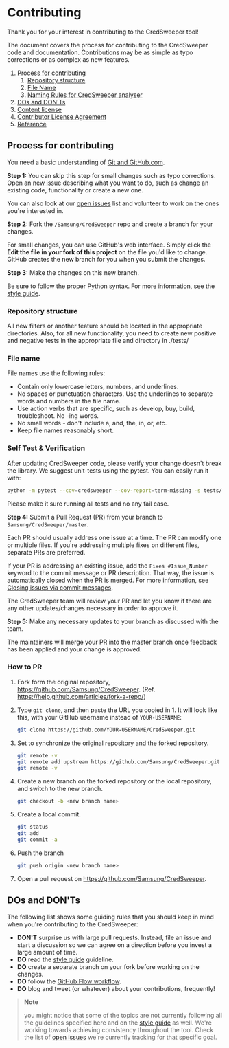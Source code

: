# Contributing

Thank you for your interest in contributing to the CredSweeper tool!

The document covers the process for contributing to the CredSweeper code and documentation. Contributions may be as simple as typo corrections or as complex as new features.

1.  [Process for contributing](#process-for-contributing)
    1. [Repository structure](#repository-structure)
    1. [File Name](#file-name)
    1. [Naming Rules for CredSweeper analyser](./styleguide/naming-rules.md)
1.  [DOs and DON'Ts](#dos-and-donts)
1.  [Content license](#content-license)
1.  [Contributor License Agreement](#contributor-license-agreement)
1.  [Reference](#reference)


## Process for contributing

You need a basic understanding of [Git and GitHub.com](https://guides.github.com/activities/hello-world/).

**Step 1:** You can skip this step for small changes such as typo corrections. Open an [new issue](https://github.com/Samsung/CredSweeper/issues/new) describing what you want to do, such as change an existing code, functionality or create a new one.

You can also look at our [open issues](https://github.com/Samsung/CredSweeper/issues) list and volunteer to work on the ones you're interested in.

**Step 2:** Fork the `/Samsung/CredSweeper` repo and create a branch for your changes.

For small changes, you can use GitHub's web interface. Simply click the **Edit the file in your fork of this project** on the file you'd like to change.
GitHub creates the new branch for you when you submit the changes.

**Step 3:** Make the changes on this new branch.

Be sure to follow the proper Python syntax. For more information, see the [style guide](./.style.yapf).

### Repository structure

All new filters or another feature should be located in the appropriate directories. Also, for all new functionality, you need to create new positive and negative tests in the appropriate file and directory in ./tests/

### File name

File names use the following rules:
- Contain only lowercase letters, numbers, and underlines.
- No spaces or punctuation characters. Use the underlines to separate words and numbers in the file name.
- Use action verbs that are specific, such as develop, buy, build, troubleshoot. No -ing words.
- No small words - don't include a, and, the, in, or, etc.
- Keep file names reasonably short.

### Self Test & Verification
   After updating CredSweeper code, please verify your change doesn't break the library. We suggest unit-tests using the pytest. You can easily run it with:
   ```bash
   python -m pytest --cov=credsweeper --cov-report=term-missing -s tests/
   ```

   Please make it sure running all tests and no any fail case.

**Step 4:** Submit a Pull Request (PR) from your branch to `Samsung/CredSweeper/master`.

Each PR should usually address one issue at a time. The PR can modify one or multiple files. If you're addressing multiple fixes on different files, separate PRs are preferred.

If your PR is addressing an existing issue, add the `Fixes #Issue_Number` keyword to the commit message or PR description. That way, the issue is automatically closed when the PR is merged. For more information, see [Closing issues via commit messages](https://help.github.com/articles/closing-issues-via-commit-messages/).

The CredSweeper team will review your PR and let you know if there are any other updates/changes necessary in order to approve it.

**Step 5:** Make any necessary updates to your branch as discussed with the team.

The maintainers will merge your PR into the master branch once feedback has been applied and your change is approved.


### How to PR

1. Fork form the original repository, https://github.com/Samsung/CredSweeper.
   (Ref. https://help.github.com/articles/fork-a-repo/)

2. Type `git clone`, and then paste the URL you copied in 1. It will look like this, with your GitHub username instead of `YOUR-USERNAME`:
   ```bash
   git clone https://github.com/YOUR-USERNAME/CredSweeper.git
   ```
3. Set to synchronize the original repository and the forked repository.
   ```bash
   git remote -v
   git remote add upstream https://github.com/Samsung/CredSweeper.git
   git remote -v
   ```
4. Create a new branch on the forked repository or the local repository,
   and switch to the new branch.
   ```bash
   git checkout -b <new branch name>
   ```
5. Create a local commit.
   ```bash
   git status
   git add
   git commit -a
   ```
6. Push the branch
   ```bash
   git push origin <new branch name>
   ```
7. Open a pull request on https://github.com/Samsung/CredSweeper.


## DOs and DON'Ts

The following list shows some guiding rules that you should keep in mind when you're contributing to the CredSweeper:

- **DON'T** surprise us with large pull requests. Instead, file an issue and start a discussion so we can agree on a direction before you invest a large amount of time.
- **DO** read the [style guide](styleguide/style.md) guideline.
- **DO** create a separate branch on your fork before working on the changes.
- **DO** follow the [GitHub Flow workflow](https://guides.github.com/introduction/flow/).
- **DO** blog and tweet (or whatever) about your contributions, frequently!

> **Note**
>
> you might notice that some of the topics are not currently following all the guidelines specified here and on the [style guide](./styleguide/style.md) as well. We're working towards achieving consistency throughout the tool. Check the list of [open issues](https://github.com/Samsung/CredSweeper/issues?q=is%3Aissue+is%3Aopen) we're currently tracking for that specific goal.
